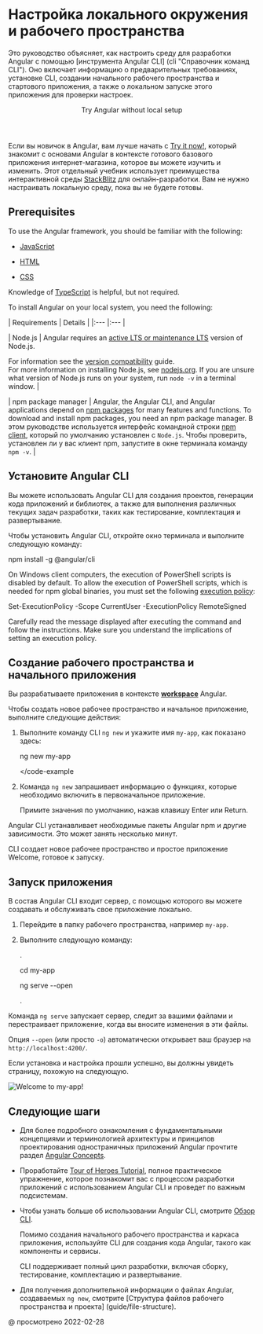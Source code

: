 # Настройка локального окружения и рабочего пространства

Это руководство объясняет, как настроить среду для разработки Angular с помощью [инструмента Angular CLI] (cli "Справочник команд CLI"). Оно включает информацию о предварительных требованиях, установке CLI, создании начального рабочего пространства и стартового приложения, а также о локальном запуске этого приложения для проверки настроек.

<div class="callout is-helpful">

<header>Try Angular without local setup</header>

Если вы новичок в Angular, вам лучше начать с [Try it now!](start), который знакомит с основами Angular в контексте готового базового приложения интернет-магазина, которое вы можете изучить и изменить. Этот отдельный учебник использует преимущества интерактивной среды [StackBlitz](https://stackblitz.com) для онлайн-разработки.
Вам не нужно настраивать локальную среду, пока вы не будете готовы.

</div>

<a id="devenv"></a> <a id="prerequisites"></a>

## Prerequisites

To use the Angular framework, you should be familiar with the following:

-   [JavaScript](https://developer.mozilla.org/docs/Web/JavaScript/A_re-introduction_to_JavaScript)

-   [HTML](https://developer.mozilla.org/docs/Learn/HTML/Introduction_to_HTML)

-   [CSS](https://developer.mozilla.org/docs/Learn/CSS/First_steps)

Knowledge of [TypeScript](https://www.typescriptlang.org) is helpful, but not required.

To install Angular on your local system, you need the following:

| Requirements | Details | |:--- |:--- |

| Node.js <a id="nodejs"></a> | Angular requires an [active LTS or maintenance LTS](https://nodejs.org/about/releases) version of Node.js. <div class="alert is-helpful">For information see the [version compatibility](guide/versions) guide.</div> For more information on installing Node.js, see [nodejs.org](https://nodejs.org 'Nodejs.org'). If you are unsure what version of Node.js runs on your system, run `node -v` in a terminal window. |

| npm package manager <a id="npm"></a> | Angular, the Angular CLI, and Angular applications depend on [npm packages](https://docs.npmjs.com/getting-started/what-is-npm) for many features and functions. To download and install npm packages, you need an npm package manager. В этом руководстве используется интерфейс командной строки [npm client](https://docs.npmjs.com/cli/install), который по умолчанию установлен с `Node.js`. Чтобы проверить, установлен ли у вас клиент npm, запустите в окне терминала команду `npm -v`. |

<a id="install-cli"></a>

## Установите Angular CLI

Вы можете использовать Angular CLI для создания проектов, генерации кода приложений и библиотек, а также для выполнения различных текущих задач разработки, таких как тестирование, комплектация и развертывание.

Чтобы установить Angular CLI, откройте окно терминала и выполните следующую команду:

<code-example format="shell" language="shell">

npm install -g &commat;angular/cli<aio-angular-dist-tag class="pln"></aio-angular-dist-tag>

</code-example>

<div class="alert is-helpful">   <p>On Windows client computers, the execution of PowerShell scripts is disabled by default. To allow the execution of PowerShell scripts, which is needed for npm global binaries, you must set the following <a href="https://docs.microsoft.com/en-us/powershell/module/microsoft.powershell.core/about/about_execution_policies">execution policy</a>:</p>
  <code-example language="sh">
  Set-ExecutionPolicy -Scope CurrentUser -ExecutionPolicy RemoteSigned
  </code-example>
  <p>Carefully read the message displayed after executing the command and follow the instructions. Make sure you understand the implications of setting an execution policy.</p>
</div>

<a id="create-proj"></a>

## Создание рабочего пространства и начального приложения

Вы разрабатываете приложения в контексте [**workspace**](guide/glossary#workspace) Angular.

Чтобы создать новое рабочее пространство и начальное приложение, выполните следующие действия:

1.  Выполните команду CLI `ng new` и укажите имя `my-app`, как показано здесь:

    <code-example format="shell" language="shell">

    ng new my-app

    </code-example

1.  Команда `ng new` запрашивает информацию о функциях, которые необходимо включить в первоначальное приложение.

    Примите значения по умолчанию, нажав клавишу Enter или Return.

Angular CLI устанавливает необходимые пакеты Angular npm и другие зависимости. Это может занять несколько минут.

CLI создает новое рабочее пространство и простое приложение Welcome, готовое к запуску.

<a id="serve"></a>

## Запуск приложения

В состав Angular CLI входит сервер, с помощью которого вы можете создавать и обслуживать свое приложение локально.

1.  Перейдите в папку рабочего пространства, например `my-app`.

1.  Выполните следующую команду:

    <code-example format="shell" language="shell">.

    cd my-app

    ng serve --open

    </code-example>.

Команда `ng serve` запускает сервер, следит за вашими файлами и перестраивает приложение, когда вы вносите изменения в эти файлы.

Опция `--open` \(или просто `-o`\) автоматически открывает ваш браузер на `http://localhost:4200/`.

Если установка и настройка прошли успешно, вы должны увидеть страницу, похожую на следующую.

<div class="lightbox">

<img alt="Welcome to my-app!" src="generated/images/guide/setup-local/app-works.png">

</div>

## Следующие шаги

-   Для более подробного ознакомления с фундаментальными концепциями и терминологией архитектуры и принципов проектирования одностраничных приложений Angular прочтите раздел [Angular Concepts](guide/architecture).

-   Проработайте [Tour of Heroes Tutorial](tutorial/tour-of-heroes), полное практическое упражнение, которое познакомит вас с процессом разработки приложений с использованием Angular CLI и проведет по важным подсистемам.

-   Чтобы узнать больше об использовании Angular CLI, смотрите [Обзор CLI](cli 'Обзор CLI').

    Помимо создания начального рабочего пространства и каркаса приложения, используйте CLI для создания кода Angular, такого как компоненты и сервисы.

    CLI поддерживает полный цикл разработки, включая сборку, тестирование, комплектацию и развертывание.

-   Для получения дополнительной информации о файлах Angular, создаваемых `ng new`, смотрите [Структура файлов рабочего пространства и проекта] (guide/file-structure).

<!-- links -->

<!-- external links -->

<!-- end links -->

@ просмотрено 2022-02-28
